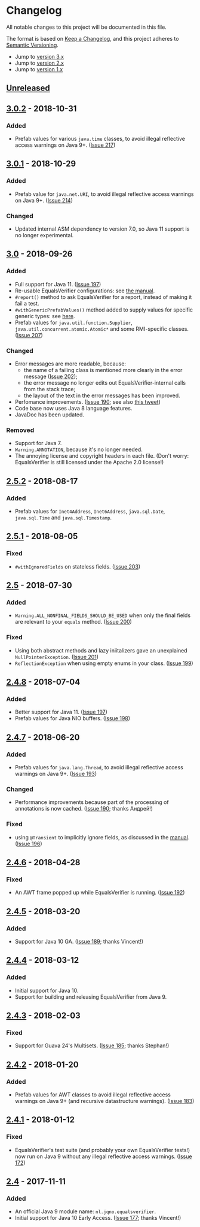 # Changelog

All notable changes to this project will be documented in this file.

The format is based on [Keep a Changelog](https://keepachangelog.com/en/1.0.0/),
and this project adheres to [Semantic Versioning](https://semver.org/spec/v2.0.0.html).

* Jump to [version 3.x](#3.x)
* Jump to [version 2.x](#2.x)
* Jump to [version 1.x](#1.x)


## [Unreleased]


<a name="3.x"/>

## [3.0.2] - 2018-10-31
### Added
- Prefab values for various `java.time` classes, to avoid illegal reflective access warnings on Java 9+. ([Issue 217](https://github.com/jqno/equalsverifier/issues/217))


## [3.0.1] - 2018-10-29
### Added
- Prefab value for `java.net.URI`, to avoid illegal reflective access warnings on Java 9+. ([Issue 214](https://github.com/jqno/equalsverifier/issues/214))

### Changed
- Updated internal ASM dependency to version 7.0, so Java 11 support is no longer experimental.


## [3.0] - 2018-09-26
### Added
- Full support for Java 11. ([Issue 197](https://github.com/jqno/equalsverifier/issues/197))
- Re-usable EqualsVerifier configurations: see [the manual](/equalsverifier/manual/reusing-configurations).
- `#report()` method to ask EqualsVerifier for a report, instead of making it fail a test.
- `#withGenericPrefabValues()` method added to supply values for specific generic types: see [here](/equalsverifier/errormessages/recursive-datastructure#generics).
- Prefab values for `java.util.function.Supplier`, `java.util.concurrent.atomic.Atomic*` and some RMI-specific classes. ([Issue 207](https://github.com/jqno/equalsverifier/issues/207))

### Changed
- Error messages are more readable, because:
  - the name of a failing class is mentioned more clearly in the error message ([Issue 202](https://github.com/jqno/equalsverifier/issues/202));
  - the error message no longer edits out EqualsVerifier-internal calls from the stack trace;
  - the layout of the text in the error messages has been improved.
- Perfomance improvements. ([Issue 190](https://github.com/jqno/equalsverifier/issues/190); see also [this tweet](https://twitter.com/jqno/status/1002562042862231552))
- Code base now uses Java 8 language features.
- JavaDoc has been updated.

### Removed
- Support for Java 7.
- `Warning.ANNOTATION`, because it's no longer needed.
- The annoying license and copyright headers in each file. (Don't worry: EqualsVerifier is still licensed under the Apache 2.0 license!)


<a name="2.x"/>

## [2.5.2] - 2018-08-17
### Added
- Prefab values for `Inet4Address`, `Inet6Address`, `java.sql.Date`, `java.sql.Time` and `java.sql.Timestamp`.


## [2.5.1] - 2018-08-05
### Fixed
- `#withIgnoredFields` on stateless fields. ([Issue 203](https://github.com/jqno/equalsverifier/issues/203))


## [2.5] - 2018-07-30
### Added
- `Warning.ALL_NONFINAL_FIELDS_SHOULD_BE_USED` when only the final fields are relevant to your `equals` method. ([Issue 200](https://github.com/jqno/equalsverifier/issues/200))

### Fixed
- Using both abstract methods and lazy iniitalizers gave an unexplained `NullPointerException`. ([Issue 201](https://github.com/jqno/equalsverifier/issues/201))
- `ReflectionException` when using empty enums in your class. ([Issue 199](https://github.com/jqno/equalsverifier/issues/199))


## [2.4.8] - 2018-07-04
### Added
- Better support for Java 11. ([Issue 197](https://github.com/jqno/equalsverifier/issues/197))
- Prefab values for Java NIO buffers. ([Issue 198](https://github.com/jqno/equalsverifier/issues/198))


## [2.4.7] - 2018-06-20
### Added
- Prefab values for `java.lang.Thread`, to avoid illegal reflective access warnings on Java 9+. ([Issue 193](https://github.com/jqno/equalsverifier/issues/193))

### Changed
- Performance improvements because part of the processing of annotations is now cached. ([Issue 190](https://github.com/jqno/equalsverifier/issues/190); thanks Андрей!)

### Fixed
- using `@Transient` to implicitly ignore fields, as discussed in the [manual](/equalsverifier/manual/jpa-entities). ([Issue 196](https://github.com/jqno/equalsverifier/issues/196))


## [2.4.6] - 2018-04-28
### Fixed
- An AWT frame popped up while EqualsVerifier is running. ([Issue 192](https://github.com/jqno/equalsverifier/issues/192))


## [2.4.5] - 2018-03-20
### Added
- Support for Java 10 GA. ([Issue 189](https://github.com/jqno/equalsverifier/issues/189); thanks Vincent!)


## [2.4.4] - 2018-03-12
### Added
- Initial support for Java 10.
- Support for building and releasing EqualsVerifier from Java 9.


## [2.4.3] - 2018-02-03
### Fixed
- Support for Guava 24's Multisets. ([Issue 185](https://github.com/jqno/equalsverifier/issues/185); thanks Stephan!)


## [2.4.2] - 2018-01-20
### Added
- Prefab values for AWT classes to avoid illegal reflective access warnings on Java 9+ (and recursive datastructure warnings). ([Issue 183](https://github.com/jqno/equalsverifier/issues/183))


## [2.4.1] - 2018-01-12
### Fixed
- EqualsVerifier's test suite (and probably your own EqualsVerifier tests!) now run on Java 9 without any illegal reflective access warnings. ([Issue 172](https://github.com/jqno/equalsverifier/issues/172))


## [2.4] - 2017-11-11
### Added
- An official Java 9 module name: `nl.jqno.equalsverifier`.
- Initial support for Java 10 Early Access. ([Issue 177](https://github.com/jqno/equalsverifier/issues/177); thanks Vincent!)


<a name="1.x"/>


[Unreleased]: https://github.com/jqno/equalsverifier/compare/equalsverifier-3.0.2...HEAD
[3.0.2]: https://github.com/jqno/equalsverifier/compare/equalsverifier-3.0.1...equalsverifier-3.0.2
[3.0.1]: https://github.com/jqno/equalsverifier/compare/equalsverifier-3.0...equalsverifier-3.0.1
[3.0]: https://github.com/jqno/equalsverifier/compare/equalsverifier-2.5.2...equalsverifier-3.0
[2.5.2]: https://github.com/jqno/equalsverifier/compare/equalsverifier-2.5.1...equalsverifier-2.5.2
[2.5.1]: https://github.com/jqno/equalsverifier/compare/equalsverifier-2.5...equalsverifier-2.5.1
[2.5]: https://github.com/jqno/equalsverifier/compare/equalsverifier-2.4.8...equalsverifier-2.5
[2.4.8]: https://github.com/jqno/equalsverifier/compare/equalsverifier-2.4.7...equalsverifier-2.4.8
[2.4.7]: https://github.com/jqno/equalsverifier/compare/equalsverifier-2.4.6...equalsverifier-2.4.7
[2.4.6]: https://github.com/jqno/equalsverifier/compare/equalsverifier-2.4.5...equalsverifier-2.4.6
[2.4.5]: https://github.com/jqno/equalsverifier/compare/equalsverifier-2.4.4...equalsverifier-2.4.5
[2.4.4]: https://github.com/jqno/equalsverifier/compare/equalsverifier-2.4.3...equalsverifier-2.4.4
[2.4.3]: https://github.com/jqno/equalsverifier/compare/equalsverifier-2.4.2...equalsverifier-2.4.3
[2.4.2]: https://github.com/jqno/equalsverifier/compare/equalsverifier-2.4.1...equalsverifier-2.4.2
[2.4.1]: https://github.com/jqno/equalsverifier/compare/equalsverifier-2.4...equalsverifier-2.4.1
[2.4]: https://github.com/jqno/equalsverifier/compare/equalsverifier-2.3.3...equalsverifier-2.4

